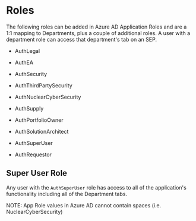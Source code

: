 # Roles

The following roles can be added in Azure AD Application Roles and are a 1:1 mapping to Departments, plus a couple of additional roles. A user with a department role can access that department's tab on an SEP.

* AuthLegal
* AuthEA
* AuthSecurity
* AuthThirdPartySecurity
* AuthNuclearCyberSecurity
* AuthSupply
* AuthPortfolioOwner
* AuthSolutionArchitect

* AuthSuperUser
* AuthRequestor

## Super User Role
Any user with the `AuthSuperUser` role has access to all of the application's functionality including all of the Department tabs.

NOTE: App Role values in Azure AD cannot contain spaces (i.e. NuclearCyberSecurity)
